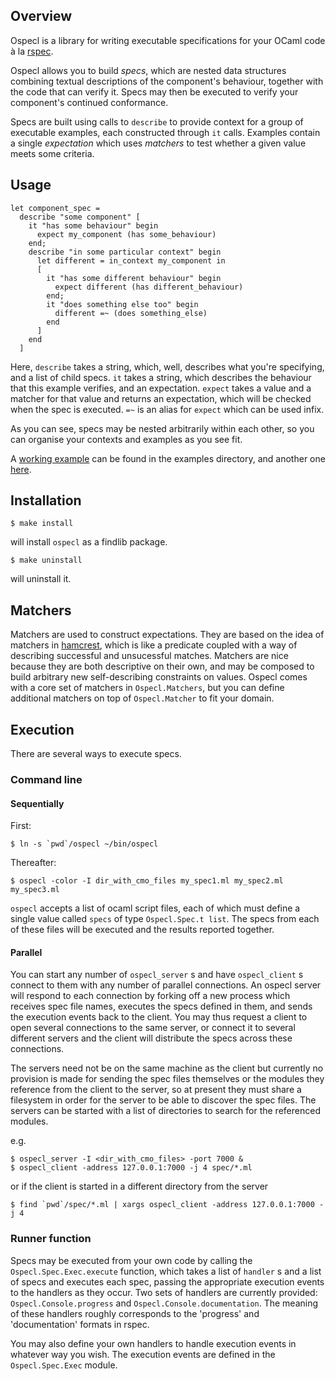 ## Overview

Ospecl is a library for writing executable specifications for your OCaml code à la [rspec](http://rspec.info/).

Ospecl allows you to build *specs*, which are nested data structures combining textual descriptions of the component's behaviour, together with the code that can verify it. Specs may then be executed to verify your component's continued conformance.

Specs are built using calls to `describe` to provide context for a group of executable examples, each constructed through `it` calls. Examples contain a single *expectation* which uses *matchers* to test whether a given value meets some criteria.


## Usage

    let component_spec = 
      describe "some component" [
        it "has some behaviour" begin
          expect my_component (has some_behaviour)
        end;
        describe "in some particular context" begin
          let different = in_context my_component in
          [
            it "has some different behaviour" begin
              expect different (has different_behaviour)
            end;
            it "does something else too" begin
              different =~ (does something_else)
            end
          ]
        end
      ]

Here, `describe` takes a string, which, well, describes what you're specifying, and a list of child specs. `it` takes a string, which describes the behaviour that this example verifies, and an expectation. `expect` takes a value and a matcher for that value and returns an expectation, which will be checked when the spec is executed. `=~` is an alias for `expect` which can be used infix.

As you can see, specs may be nested arbitrarily within each other, so you can organise your contexts and examples as you see fit.

A [working example](https://github.com/rapha/Ospecl/blob/master/examples/account_spec.ml) can be found in the examples directory, and another one [here](https://gist.github.com/896752#file_spec.ml).


## Installation

    $ make install

will install `ospecl` as a findlib package.

    $ make uninstall

will uninstall it.


## Matchers

Matchers are used to construct expectations. They are based on the idea of matchers in [hamcrest](http://code.google.com/p/hamcrest/), which is like a predicate coupled with a way of describing successful and unsucessful matches. Matchers are nice because they are both descriptive on their own, and may be composed to build arbitrary new self-describing constraints on values. Ospecl comes with a core set of matchers in `Ospecl.Matchers`, but you can define additional matchers on top of `Ospecl.Matcher` to fit your domain.

## Execution

There are several ways to execute specs.

### Command line

#### Sequentially

First:

    $ ln -s `pwd`/ospecl ~/bin/ospecl

Thereafter:

    $ ospecl -color -I dir_with_cmo_files my_spec1.ml my_spec2.ml my_spec3.ml 
    
`ospecl` accepts a list of ocaml script files, each of which must define a single value called `specs` of type `Ospecl.Spec.t list`. The specs from each of these files will be executed and the results reported together.

#### Parallel

You can start any number of `ospecl_server` s and have `ospecl_client` s connect to them with any number of parallel connections. An ospecl server will respond to each connection by forking off a new process which receives spec file names, executes the specs defined in them, and sends the execution events back to the client. You may thus request a client to open several connections to the same server, or connect it to several different servers and the client will distribute the specs across these connections.

The servers need not be on the same machine as the client but currently no provision is made for sending the spec files themselves or the modules they reference from the client to the server, so at present they must share a filesystem in order for the server to be able to discover the spec files. The servers can be started with a list of directories to search for the referenced modules.

e.g.

    $ ospecl_server -I <dir_with_cmo_files> -port 7000 &
    $ ospecl_client -address 127.0.0.1:7000 -j 4 spec/*.ml

or if the client is started in a different directory from the server

    $ find `pwd`/spec/*.ml | xargs ospecl_client -address 127.0.0.1:7000 -j 4

### Runner function

Specs may be executed from your own code by calling the `Ospecl.Spec.Exec.execute` function, which takes a list of `handler` s and a list of specs and executes each spec, passing the appropriate execution events to the handlers as they occur. Two sets of handlers are currently provided: `Ospecl.Console.progress` and `Ospecl.Console.documentation`. The meaning of these handlers roughly corresponds to the 'progress' and 'documentation' formats in rspec.

You may also define your own handlers to handle execution events in whatever way you wish. The execution events are defined in the `Ospecl.Spec.Exec` module.
